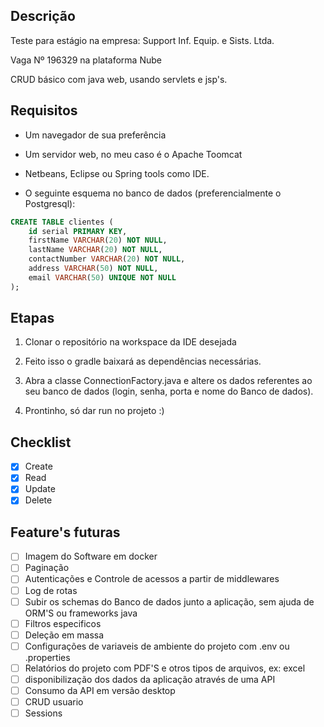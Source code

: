 ## Descrição
Teste para estágio na empresa: Support Inf. Equip. e Sists. Ltda.

Vaga Nº 196329 na plataforma Nube

CRUD básico com java web, usando servlets e jsp's. 

## Requisitos

- Um navegador de sua preferência

- Um servidor web, no meu caso é o Apache Toomcat

- Netbeans, Eclipse ou Spring tools como IDE.

- O seguinte esquema no banco de dados (preferencialmente o Postgresql):

```SQL
CREATE TABLE clientes (
	id serial PRIMARY KEY,
	firstName VARCHAR(20) NOT NULL, 
	lastName VARCHAR(20) NOT NULL,
	contactNumber VARCHAR(20) NOT NULL,
	address VARCHAR(50) NOT NULL,
	email VARCHAR(50) UNIQUE NOT NULL
);
```

## Etapas

1. Clonar o repositório na workspace da IDE desejada

2. Feito isso o gradle baixará as dependências necessárias.

3. Abra a classe ConnectionFactory.java e altere os dados referentes ao seu banco de dados (login, senha, porta e nome do Banco de dados). 

4. Prontinho, só dar run no projeto :)

## Checklist
- [x] Create
- [x] Read
- [x] Update
- [x] Delete
## Feature's futuras
- [ ] Imagem do Software em docker 
- [ ] Paginação
- [ ] Autenticações e Controle de acessos a partir de middlewares
- [ ] Log de rotas
- [ ] Subir os schemas do Banco de dados junto a aplicação, sem ajuda de ORM'S ou frameworks java
- [ ] Filtros especificos
- [ ] Deleção em massa
- [ ] Configurações de variaveis de ambiente do projeto com .env ou .properties
- [ ] Relatórios do projeto com PDF'S e otros tipos de arquivos, ex: excel
- [ ] disponibilização dos dados da aplicação através de uma API 
- [ ] Consumo da API em versão desktop
- [ ] CRUD usuario
- [ ] Sessions
